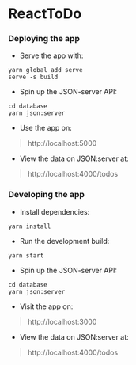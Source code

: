 # ReactToDo

### Deploying the app

* Serve the app with:
```
yarn global add serve
serve -s build
```


* Spin up the JSON-server API:
```
cd database
yarn json:server
```

* Use the app on:
> http://localhost:5000

* View the data on JSON:server at:
> http://localhost:4000/todos 

### Developing the app

* Install dependencies:
```
yarn install
```

* Run the development build:
```
yarn start
```

* Spin up the JSON-server API:
```
cd database
yarn json:server
```

* Visit the app on:
> http://localhost:3000

* View the data on JSON:server at:
> http://localhost:4000/todos